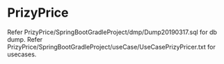 # PrizyPrice

Refer PrizyPrice/SpringBootGradleProject/dmp/Dump20190317.sql for db dump.
Refer PrizyPrice/SpringBootGradleProject/useCase/UseCasePrizyPricer.txt for usecases.
